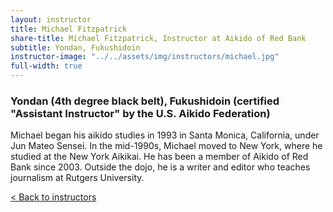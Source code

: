 ```yaml
---
layout: instructor
title: Michael Fitzpatrick
share-title: Michael Fitzpatrick, Instructor at Aikido of Red Bank
subtitle: Yondan, Fukushidoin
instructor-image: "../../assets/img/instructors/michael.jpg"
full-width: true
---
```


### Yondan (4th degree black belt), Fukushidoin (certified "Assistant Instructor" by the U.S. Aikido Federation)

Michael began his aikido studies in 1993 in Santa Monica, California, under Jun Mateo Sensei. In the mid-1990s, Michael moved to New York, where he studied at the New York Aikikai. He has been a member of Aikido of Red Bank since 2003. Outside the dojo, he is a writer and editor who teaches journalism at Rutgers University.

[< Back to instructors](../)
